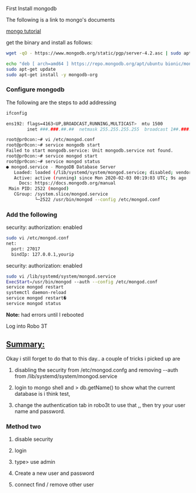  First Install mongodb

The following is a link to mongo's documents

[mongo tutorial](https://docs.mongodb.com/manual/tutorial/install-mongodb-on-ubuntu)

get the binary and install as follows: 

```sh
wget -qO - https://www.mongodb.org/static/pgp/server-4.2.asc | sudo apt-key add

echo "deb [ arch=amd64 ] https://repo.mongodb.org/apt/ubuntu bionic/mongodb-org/4.2 multiverse" | sudo tee /etc/apt/sources.list.d/mongodb-org-4.2.list
sudo apt-get update
sudo apt-get install -y mongodb-org
```
### Configure mongodb

The following are the steps to add addressing
```sh
ifconfig

ens192: flags=4163<UP,BROADCAST,RUNNING,MULTICAST>  mtu 1500
        inet ###.###.##.##  netmask 255.255.255.255  broadcast 1##.###.##.##
```

```sh
root@pr0con:~# vi /etc/mongod.conf 
root@pr0con:~# service mongodb start
Failed to start mongodb.service: Unit mongodb.service not found.
root@pr0con:~# service mongod start
root@pr0con:~# service mongod status
● mongod.service - MongoDB Database Server
   Loaded: loaded (/lib/systemd/system/mongod.service; disabled; vendor preset: enabled)
   Active: active (running) since Mon 2020-02-03 00:19:03 UTC; 9s ago
     Docs: https://docs.mongodb.org/manual
 Main PID: 2522 (mongod)
   CGroup: /system.slice/mongod.service
           └─2522 /usr/bin/mongod --config /etc/mongod.conf
```
### Add the following

security:
  authorization: enabled

```sh
sudo vi /etc/mongod.conf
net:
  port: 27017
  bindIp: 127.0.0.1,yourip
```

security:
  authorization: enabled

```sh
sudo vi /lib/systemd/system/mongod.service
ExecStart=/usr/bin/mongod --auth --config /etc/mongod.conf
service mongod restart
systemctl daemon-reload
service mongod restart�
service mongod status
```

**Note:** had errors until I rebooted

Log into Robo 3T

## [Summary:](https://www.udemy.com/course/golang-react-w-node-mongo-redis-mysql-nginx/learn/lecture/16809166#questions/9316556)

Okay i still forget to do that to this day.. a couple of tricks i picked up are

1. disabling the security from /etc/mongod.confg and removing --auth from /lib/systemd/system/mongod.service

2. login to mongo shell and > db.getName()    to show what the current database is i think test,

3. change the authentication tab in robo3t to use that ,, then try your user name and password.

### Method two

1. disable security

2. login

3. type> use admin

4. Create a new user and password

5. connect  find / remove other user
